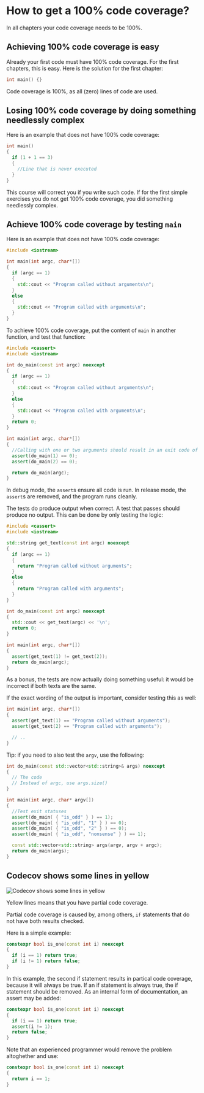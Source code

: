 # How to get a 100% code coverage?

In all chapters your code coverage needs to be 100%.

## Achieving 100% code coverage is easy

Already your first code must have 100% code coverage. For the first chapters, this is easy. Here is the solution for the first chapter:

```c++
int main() {}
```

Code coverage is 100%, as all (zero) lines of code are used.

## Losing 100% code coverage by doing something needlessly complex

Here is an example that does not have 100% code coverage:

```c++
int main() 
{
  if (1 + 1 == 3)
  {
    //Line that is never executed
  }
}
```

This course will correct you if you write such code. If for the first simple exercises you do not get 100% code coverage, you did something needlessly complex.

## Achieve 100% code coverage by testing `main`

Here is an example that does not have 100% code coverage:

```c++
#include <iostream>

int main(int argc, char*[]) 
{
  if (argc == 1)
  {
    std::cout << "Program called without arguments\n";
  }
  else
  {
    std::cout << "Program called with arguments\n";
  }
}
```

To achieve 100% code coverage, put the content of `main` in another function, and test that function:

```c++
#include <cassert>
#include <iostream>

int do_main(const int argc) noexcept
{
  if (argc == 1)
  {
    std::cout << "Program called without arguments\n";
  }
  else
  {
    std::cout << "Program called with arguments\n";
  }
  return 0;
}

int main(int argc, char*[]) 
{
  //Calling with one or two arguments should result in an exit code of zero
  assert(do_main(1) == 0);
  assert(do_main(2) == 0);

  return do_main(argc);
}
```

In debug mode, the `assert`s ensure all code is run.
In release mode, the `assert`s are removed, and the program runs cleanly.

The tests do produce output when correct. A test that passes should produce no output. This can be done by only testing the logic:

```c++
#include <cassert>
#include <iostream>

std::string get_text(const int argc) noexcept
{
  if (argc == 1)
  {
    return "Program called without arguments";
  }
  else
  {
    return "Program called with arguments";
  }
}

int do_main(const int argc) noexcept
{
  std::cout << get_text(argc) << '\n';
  return 0;
}

int main(int argc, char*[]) 
{
  assert(get_text(1) != get_text(2));
  return do_main(argc);
}
```

As a bonus, the tests are now actually doing something useful: it would be incorrect if both texts are the same.

If the exact wording of the output is important, consider testing this as well:

```c++
int main(int argc, char*[]) 
{
  assert(get_text(1) == "Program called without arguments");
  assert(get_text(2) == "Program called with arguments");

  // ..
}
```

Tip: if you need to also test the `argv`, use the following:

```c++
int do_main(const std::vector<std::string>& args) noexcept
{
  // The code
  // Instead of argc, use args.size()
}

int main(int argc, char* argv[])
{
  //Test exit statuses
  assert(do_main( { "is_odd" } ) == 1);
  assert(do_main( { "is_odd", "1" } ) == 0);
  assert(do_main( { "is_odd", "2" } ) == 0);
  assert(do_main( { "is_odd", "nonsense" } ) == 1);

  const std::vector<std::string> args(argv, argv + argc);
  return do_main(args);
}
````

## Codecov shows some lines in yellow

![Codecov shows some lines in yellow](pics/partial_code_cov.png)

Yellow lines means that you have partial code coverage.

Partial code coverage is caused by, among others, `if` statements that do not have both results checked.

Here is a simple example:

```c++
constexpr bool is_one(const int i) noexcept
{
  if (i == 1) return true;
  if (i != 1) return false;
}
```

In this example, the second if statement results in partical code coverage, because it will always be true. 
If an if statement is always true, the if statement should be removed. As an internal form of documentation,
an assert may be added:

```c++
constexpr bool is_one(const int i) noexcept
{
  if (i == 1) return true;
  assert(i != 1);
  return false;
}
```

Note that an experienced programmer would remove the problem altoghether and use:

```c++
constexpr bool is_one(const int i) noexcept
{
  return i == 1;
}
```
